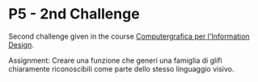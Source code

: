 # P5 - 2nd Challenge 
Second challenge given in the course  [Computergrafica per l'Information Design](https://www11.ceda.polimi.it/schedaincarico/schedaincarico/controller/scheda_pubblica/SchedaPublic.do?&evn_default=evento&c_classe=834257&lang=IT&__pj0=0&__pj1=9c10fe379e96db59d55d49b6b4252c5e).

Assignment: Creare una funzione che generi una famiglia di glifi chiaramente riconoscibili come parte dello stesso linguaggio visivo.

